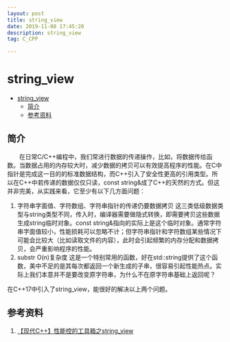 ```yaml
---
layout: post
title: string_view
date: 2019-11-08 17:45:20
description: string_view
tag: C_CPP

---
```


# string_view

- [string_view](#string_view)
  - [简介](#简介)
  - [参考资料](#参考资料)

## 简介

&emsp;&emsp;在日常C/C++编程中，我们常进行数据的传递操作，比如，将数据传给函数。当数据占用的内存较大时，减少数据的拷贝可以有效提高程序的性能。在C中指针是完成这一目的的标准数据结构，而C++引入了安全性更高的引用类型。所以在C++中若传递的数据仅仅只读，const string&成了C++的天然的方式。但这并非完美，从实践来看，它至少有以下几方面问题：

1. 字符串字面值、字符数组、字符串指针的传递仍要数据拷贝
这三类低级数据类型与string类型不同，传入时，编译器需要做隐式转换，即需要拷贝这些数据生成string临时对象。const string&指向的实际上是这个临时对象。通常字符串字面值较小，性能损耗可以忽略不计；但字符串指针和字符数组某些情况下可能会比较大（比如读取文件的内容），此时会引起频繁的内存分配和数据拷贝，会严重影响程序的性能。
2. substr O(n)复杂度
这是一个特别常用的函数，好在std::string提供了这个函数，美中不足的是其每次都返回一个新生成的子串，很容易引起性能热点。实际上我们本意并不是要改变原字符串，为什么不在原字符串基础上返回呢？

在C++17中引入了string_view，能很好的解决以上两个问题。

## 参考资料

1. [【现代C++】性能控的工具箱之string_view](https://segmentfault.com/a/1190000018387368)